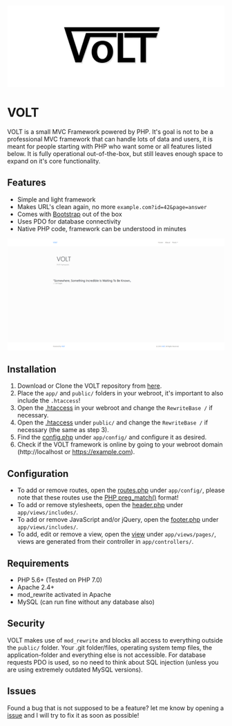 ![VOLT - A MVC Framework build using PHP](public/assets/img/logo.png)

# VOLT

VOLT is a small MVC Framework powered by PHP. It's goal is not to be a professional MVC framework that can handle lots of data and users,
it is meant for people starting with PHP who want some or all features listed below. It is fully operational out-of-the-box,
but still leaves enough space to expand on it's core functionality.

## Features

- Simple and light framework
- Makes URL's clean again, no more `example.com?id=42&page=answer`
- Comes with [Bootstrap](https://getbootstrap.com/docs/4.1/layout/overview/) out of the box
- Uses PDO for database connectivity
- Native PHP code, framework can be understood in minutes

![VOLT - A MVC Framework build using PHP](public/assets/img/volt.png)

## Installation

1. Download or Clone the VOLT repository from [here](https://github.com/Teeffelen/volt/archive/master.zip).
2. Place the `app/` and `public/` folders in your webroot, it's important to also include the `.htaccess`!
3. Open the [.htaccess](https://github.com/Teeffelen/volt/blob/master/.htaccess) in your webroot and change the `RewriteBase /` if necessary.
4. Open the [.htaccess](https://github.com/Teeffelen/volt/blob/master/.htaccess) under `public/` and change the `RewriteBase /` if necessary (the same as step 3).
5. Find the [config.php](https://github.com/Teeffelen/volt/blob/master/app/config/config.php) under `app/config/` and configure it as desired.
6. Check if the VOLT framework is online by going to your webroot domain (http://localhost or https://example.com).

## Configuration

- To add or remove routes, open the [routes.php](https://github.com/Teeffelen/volt/blob/master/app/config/routes.php) under `app/config/`, please note that these routes use the [PHP preg_match()](https://secure.php.net/manual/en/function.preg-match.php) format!
- To add or remove stylesheets, open the [header.php](https://github.com/Teeffelen/volt/blob/master/app/views/includes/header.php) under `app/views/includes/`.
- To add or remove JavaScript and/or jQuery, open the [footer.php](https://github.com/Teeffelen/volt/blob/master/app/views/includes/footer.php) under `app/views/includes/`.
- To add, edit or remove a view, open the [view](https://github.com/Teeffelen/volt/tree/master/app/views) under `app/views/pages/`, views are generated from their controller in `app/controllers/`.

## Requirements

- PHP 5.6+ (Tested on PHP 7.0)
- Apache 2.4+
- mod_rewrite activated in Apache
- MySQL (can run fine without any database also)

## Security

VOLT makes use of `mod_rewrite` and blocks all access to everything outside the `public/` folder. Your .git folder/files, operating system temp files, the application-folder and everything else is not accessible. For database requests PDO is used, so no need to think about SQL injection (unless you are using extremely outdated MySQL versions).

## Issues

Found a bug that is not supposed to be a feature? let me know by opening a [issue](https://github.com/Teeffelen/volt/issues) and I will try to fix it as soon as possible!
